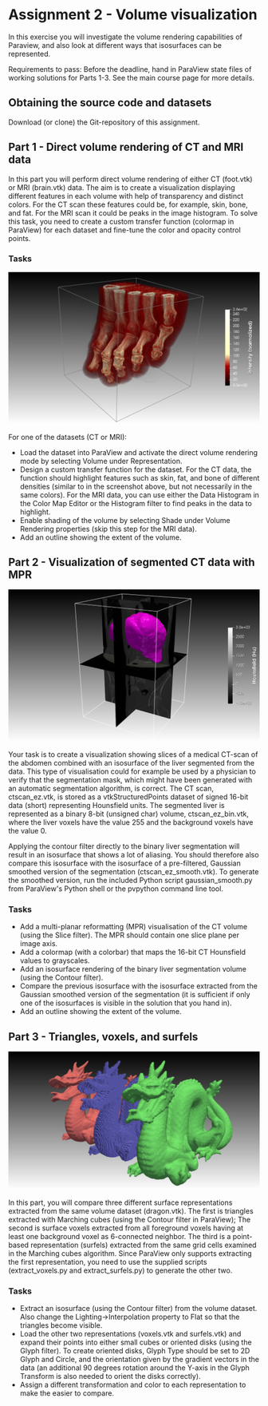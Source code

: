 # Assignment 2 - Volume visualization

In this exercise you will investigate the volume rendering capabilities of Paraview, and also look at different ways that isosurfaces can be represented.

Requirements to pass: Before the deadline, hand in ParaView state files of working solutions for Parts 1-3. See the main course page for more details.


## Obtaining the source code and datasets

Download (or clone) the Git-repository of this assignment.


## Part 1 - Direct volume rendering of CT and MRI data

In this part you will perform direct volume rendering of either CT (foot.vtk) or MRI (brain.vtk) data. The aim is to create a visualization displaying different features in each volume with help of transparency and distinct colors. For the CT scan these features could be, for example, skin, bone, and fat. For the MRI scan it could be peaks in the image histogram. To solve this task, you need to create a custom transfer function (colormap in ParaView) for each dataset and fine-tune the color and opacity control points.


### Tasks

![](part1/images/screenshot.png)

For one of the datasets (CT or MRI):

- Load the dataset into ParaView and activate the direct volume rendering mode by selecting Volume under Representation.
- Design a custom transfer function for the dataset. For the CT data, the function should highlight features such as skin, fat, and bone of different densities (similar to in the screenshot above, but not necessarily in the same colors). For the MRI data, you can use either the Data Histogram in the Color Map Editor or the Histogram filter to find peaks in the data to highlight.
- Enable shading of the volume by selecting Shade under Volume Rendering properties (skip this step for the MRI data).
- Add an outline showing the extent of the volume.

 
## Part 2 - Visualization of segmented CT data with MPR

![](part2/images/screenshot.png)

Your task is to create a visualization showing slices of a medical CT-scan of the abdomen combined with an isosurface of the liver segmented from the data. This type of visualisation could for example be used by a physician to verify that the segmentation mask, which might have been generated with an automatic segmentation algorithm, is correct. The CT scan, ctscan_ez.vtk, is stored as a vtkStructuredPoints dataset of signed 16-bit data (short) representing Hounsfield units. The segmented liver is represented as a binary 8-bit (unsigned char) volume, ctscan_ez_bin.vtk, where the liver voxels have the value 255 and the background voxels have the value 0.

Applying the contour filter directly to the binary liver segmentation will result in an isosurface that shows a lot of aliasing. You should therefore also compare this isosurface with the isosurface of a pre-filtered, Gaussian smoothed version of the segmentation (ctscan_ez_smooth.vtk). To generate the smoothed version, run the included Python script gaussian_smooth.py from ParaView's Python shell or the pvpython command line tool.


### Tasks

- Add a multi-planar reformatting (MPR) visualisation of the CT volume (using the Slice filter). The MPR should contain one slice plane per image axis.
- Add a colormap (with a colorbar) that maps the 16-bit CT Hounsfield values to grayscales.
- Add an isosurface rendering of the binary liver segmentation volume (using the Contour filter).
- Compare the previous isosurface with the isosurface extracted from the Gaussian smoothed version of the segmentation (it is sufficient if only one of the isosurfaces is visible in the solution that you hand in).
- Add an outline showing the extent of the volume.


## Part 3 - Triangles, voxels, and surfels

![](part3/images/screenshot.png)

In this part, you will compare three different surface representations extracted from the same volume dataset (dragon.vtk). The first is triangles extracted with Marching cubes (using the Contour filter in ParaView); The second is surface voxels extracted from all foreground voxels having at least one background voxel as 6-connected neighbor. The third is a point-based representation (surfels) extracted from the same grid cells examined in the Marching cubes algorithm. Since ParaView only supports extracting the first representation, you need to use the supplied scripts (extract_voxels.py and extract_surfels.py) to generate the other two.


### Tasks

- Extract an isosurface (using the Contour filter) from the volume dataset. Also change the Lighting->Interpolation property to Flat so that the triangles become visible.
- Load the other two representations (voxels.vtk and surfels.vtk) and expand their points into either small cubes or oriented disks (using the Glyph filter). To create oriented disks, Glyph Type should be set to 2D Glyph and Circle, and the orientation given by the gradient vectors in the data (an additional 90 degrees rotation around the Y-axis in the Glyph Transform is also needed to orient the disks correctly). 
- Assign a different transformation and color to each representation to make the easier to compare.
